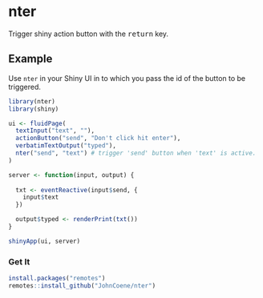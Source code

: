 
# nter

<!-- badges: start -->
<!-- badges: end -->

Trigger shiny action button with the <kbd>return</kbd> key.

## Example

Use `nter` in your Shiny UI in to which you pass the id of the button to be triggered.

``` r
library(nter)
library(shiny)

ui <- fluidPage(
  textInput("text", ""),
  actionButton("send", "Don't click hit enter"),
  verbatimTextOutput("typed"),
  nter("send", "text") # trigger 'send' button when 'text' is active.
)

server <- function(input, output) {
  
  txt <- eventReactive(input$send, {
    input$text
  })

  output$typed <- renderPrint(txt())
}

shinyApp(ui, server)

```

### Get It

``` r
install.packages("remotes")
remotes::install_github("JohnCoene/nter")
```
